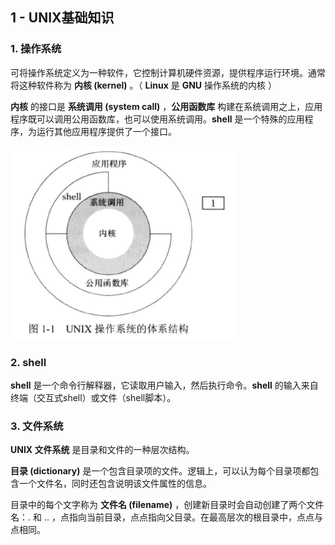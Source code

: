 ## 1 - UNIX基础知识

### 1. 操作系统

可将操作系统定义为一种软件，它控制计算机硬件资源，提供程序运行环境。通常将这种软件称为 **内核  (kernel)** 。（ **Linux** 是 **GNU** 操作系统的内核 ）

**内核** 的接口是 **系统调用 (system call)** ，**公用函数库** 构建在系统调用之上，应用程序既可以调用公用函数库，也可以使用系统调用。**shell** 是一个特殊的应用程序，为运行其他应用程序提供了一个接口。

![](./img/1-1.png)



### 2. shell

**shell** 是一个命令行解释器，它读取用户输入，然后执行命令。**shell** 的输入来自终端（交互式shell）或文件（shell脚本）。

### 3. 文件系统

**UNIX 文件系统** 是目录和文件的一种层次结构。

**目录 (dictionary)** 是一个包含目录项的文件。逻辑上，可以认为每个目录项都包含一个文件名，同时还包含说明该文件属性的信息。

目录中的每个文字称为 **文件名 (filename)** ，创建新目录时会自动创建了两个文件名：$.$ 和 $..$  ，点指向当前目录，点点指向父目录。在最高层次的根目录中，点点与点相同。



